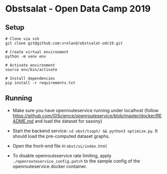 # Obstsalat - Open Data Camp 2019

## Setup
```
# Clone via ssh
git clone git@github.com:vroland/obstsalat-odc19.git

# Create virtual environment
python -m venv env

# Activate environment
source env/bin/activate

# Install dependencies
pip install -r requirements.txt
```

## Running

* Make sure you have openrouteservice running under localhost (follow https://github.com/GIScience/openrouteservice/blob/master/docker/README.md and load the dataset for saxony)
* Start the backend service: `cd obst/tsopt/ && python3 optimize.py`. It should load the pre-computed dataset graphs.
* Open the front-end file in `obst/ui/index.html`

* To disable openrouteservice rate limiting, apply `./openrouteservice_config.patch` to the sample config of the openrouteservice docker container.
